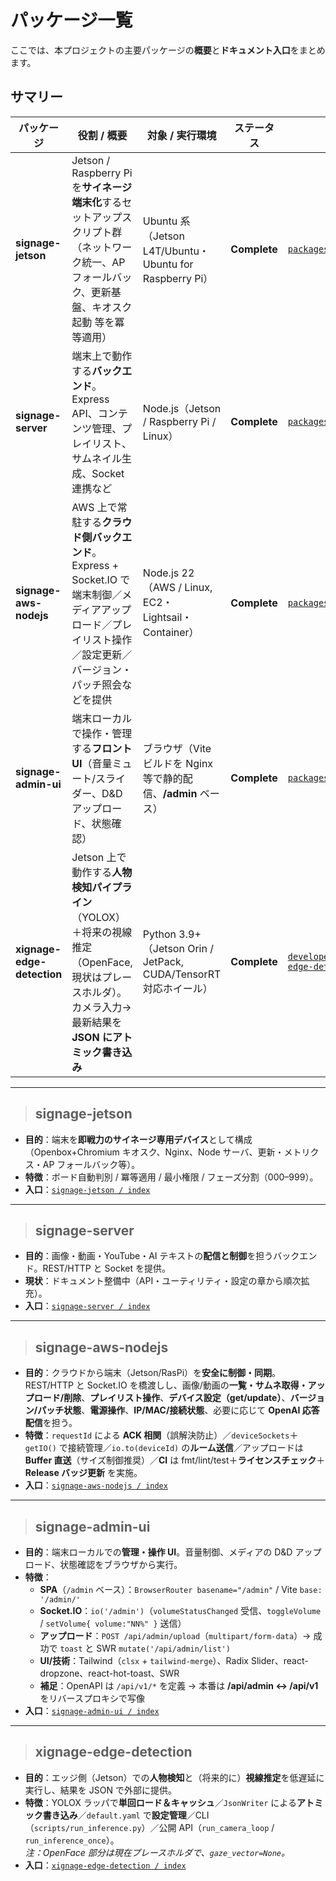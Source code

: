 # パッケージ一覧

ここでは、本プロジェクトの主要パッケージの**概要**と**ドキュメント入口**をまとめます。

## **サマリー**

| パッケージ | 役割 / 概要 | 対象 / 実行環境 | ステータス | ドキュメント |
|---|---|---|---|---|
| **signage-jetson** | Jetson / Raspberry Pi を**サイネージ端末化**するセットアップスクリプト群（ネットワーク統一、AP フォールバック、更新基盤、キオスク起動 等を冪等適用） | Ubuntu 系（Jetson L4T/Ubuntu・Ubuntu for Raspberry Pi） | **Complete** | [`packages/signage-jetson`](./signage-jetson/index.md) |
| **signage-server** | 端末上で動作する**バックエンド**。Express API、コンテンツ管理、プレイリスト、サムネイル生成、Socket 連携など | Node.js（Jetson / Raspberry Pi / Linux） | **Complete** | [`packages/signage-server`](./signage-server/index.md) |
| **signage-aws-nodejs** | AWS 上で常駐する**クラウド側バックエンド**。Express + Socket.IO で端末制御／メディアアップロード／プレイリスト操作／設定更新／バージョン・パッチ照会などを提供 | Node.js 22（AWS / Linux, EC2・Lightsail・Container） | **Complete** | [`packages/signage-aws-nodejs`](./signage-aws-nodejs/index.md) |
| **signage-admin-ui** | 端末ローカルで操作・管理する**フロント UI**（音量ミュート/スライダー、D&D アップロード、状態確認） | ブラウザ（Vite ビルドを Nginx 等で静的配信、**/admin** ベース） | **Complete** | [`packages/signage-admin-ui`](./signage-admin-ui/index.md) |
| **xignage-edge-detection** | Jetson 上で動作する**人物検知パイプライン**（YOLOX）＋将来の視線推定（OpenFace, 現状はプレースホルダ）。カメラ入力→最新結果を **JSON にアトミック書き込み** | Python 3.9+（Jetson Orin / JetPack, CUDA/TensorRT 対応ホイール） | **Complete** | [`developers/packages/xignage-edge-detection`](./xignage-edge-detection/index.md) |

---

> ## **signage-jetson**

- **目的**：端末を**即戦力のサイネージ専用デバイス**として構成（Openbox+Chromium キオスク、Nginx、Node サーバ、更新・メトリクス・AP フォールバック等）。
- **特徴**：ボード自動判別 / 冪等適用 / 最小権限 / フェーズ分割（000–999）。
- **入口**：[`signage-jetson / index`](./signage-jetson/index.md)

---

> ## **signage-server**

- **目的**：画像・動画・YouTube・AI テキストの**配信と制御**を担うバックエンド。REST/HTTP と Socket を提供。
- **現状**：ドキュメント整備中（API・ユーティリティ・設定の章から順次拡充）。
- **入口**：[`signage-server / index`](./signage-server/index.md)

---

> ## **signage-aws-nodejs**

- **目的**：クラウドから端末（Jetson/RasPi）を**安全に制御・同期**。REST/HTTP と Socket.IO を橋渡しし、画像/動画の**一覧・サムネ取得・アップロード/削除**、**プレイリスト操作**、**デバイス設定（get/update）**、**バージョン/パッチ状態**、**電源操作**、**IP/MAC/接続状態**、必要に応じて **OpenAI 応答配信**を担う。
- **特徴**：`requestId` による **ACK 相関**（誤解決防止）／`deviceSockets`＋`getIO()` で接続管理／`io.to(deviceId)` の**ルーム送信**／アップロードは **Buffer 直送**（サイズ制御推奨）／**CI** は fmt/lint/test＋**ライセンスチェック**＋**Release バッジ更新** を実施。
- **入口**：[`signage-aws-nodejs / index`](./signage-aws-nodejs/index.md)

---

> ## **signage-admin-ui**

- **目的**：端末ローカルでの**管理・操作 UI**。音量制御、メディアの D&D アップロード、状態確認をブラウザから実行。
- **特徴**：
  - **SPA**（`/admin` ベース）：`BrowserRouter basename="/admin"` / Vite `base: '/admin/'`
  - **Socket.IO**：`io('/admin')`（`volumeStatusChanged` 受信、`toggleVolume` / `setVolume{ volume:"NN%" }` 送信）
  - **アップロード**：`POST /api/admin/upload`（`multipart/form-data`）→ 成功で `toast` と SWR `mutate('/api/admin/list')`
  - **UI/技術**：Tailwind（`clsx` + `tailwind-merge`）、Radix Slider、react-dropzone、react-hot-toast、SWR
  - **補足**：OpenAPI は `/api/v1/*` を定義 → 本番は **/api/admin ↔ /api/v1** をリバースプロキシで写像
- **入口**：[`signage-admin-ui / index`](./signage-admin-ui/index.md)

---

> ## **xignage-edge-detection**

- **目的**：エッジ側（Jetson）での**人物検知**と（将来的に）**視線推定**を低遅延に実行し、結果を JSON で外部に提供。
- **特徴**：YOLOX ラッパで**単回ロード＆キャッシュ**／`JsonWriter` による**アトミック書き込み**／`default.yaml` で**設定管理**／CLI（`scripts/run_inference.py`）／公開 API（`run_camera_loop` / `run_inference_once`）。  
  *注：OpenFace 部分は現在プレースホルダで、`gaze_vector=None`。*
- **入口**：[`xignage-edge-detection / index`](./xignage-edge-detection/index.md)
